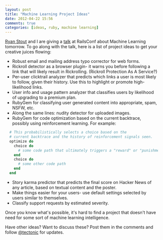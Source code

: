```yaml
---
layout: post
title: "Machine Learning Project Ideas"
date: 2012-04-22 15:56
comments: true
categories: [ideas, ruby, machine learning]
---
```

[Ryan Stout](http://twitter.com/#!/ryanstout) and I are giving a [talk](http://railsconf2012.com/sessions/14) at RailsConf about Machine Learning tomorrow.  To go along with the talk, here is a list of project ideas to get your creative juices flowing:

* Robust email and mailing address typo corrector for web forms.
* Rickroll detector as a browser plugin- it warns you before following a link that will likely result in Rickrolling.  (Rickroll Protection As A Service?)
* Per-user clicktrail analyzer that predicts which links a user is most likely to follow, given their history.  Use this to highlight or promote high-likelihood links.
* User info and usage pattern analyzer that classifies users by likelihood of upgrading to a premium plan.
* RubyGem for classifying user generated content into appropriate, spam, NSFW, etc.
* Along the same lines: nudity detector for uploaded images.
* RubyGem for code optimization based on the current backtrace, possibly using reinforcement learning.  For example:
``` ruby
  # This probabilistically selects a choice based on the
  # current backtrace and the history of reinforcement signals seen.
  optimize do
    choice do
      # some code path that ultimately triggers a "reward" or "punishment"
    end
    choice do
      # some other code path
    end
  end
```
* Story karma predictor that predicts the final score on Hacker News of any article, based on textual content and the poster.
* Make things easier for your users- use default settings selected by users similar to themselves.
* Classify support requests by estimated severity.

Once you know what's possible, it's hard to find a project that doesn't have need for some sort of machine learning intelligence.

Have other ideas?  Want to discuss these?  Post them in the comments and follow [@tectonic](http://twitter.com/tectonic) for updates.